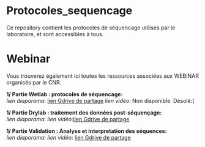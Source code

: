 # Protocoles_sequencage
Ce repository contient les protocoles de séquencage utilisés par le laboratoire, et sont accessibles à tous.

# Webinar
Vous trouverez également ici toutes les ressources associées aux WEBINAR organisés par le CNR.  

**1/ Partie Wetlab : protocoles de séquencage:**  
*lien diaporama*: [lien Gdrive de partage](https://drive.google.com/file/d/1frQNyZurb11BEq1JSzfHNb6JFrtugUJ8/view)
*lien vidéo*: Non disponible. Désolé:(

**1/ Partie Drylab : traitement des données post-séquençage:**  
*lien diaporama*: 
*lien vidéo*:[lien Gdrive de partage](https://drive.google.com/file/d/1NriW0JWtSl52WdZWtLhNIw6lcdXlNO2L/view?usp=drive_web)

**1/ Partie Validation : Analyse et interpretation des séquences:**  
*lien diaporama*:
*lien vidéo*: [lien Gdrive de partage](https://drive.google.com/file/d/1UpPun_hH5duTol3ANQ9Naehx92svPej2/view)

